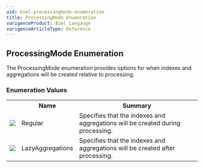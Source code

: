```yaml
---
uid: biml-processingmode-enumeration
title: ProcessingMode Enumeration
varigenceProduct: Biml Langauge
varigenceArticleType: Reference
---
```


## ProcessingMode Enumeration<div class="LanguageSummary"><div class ="SummaryItem">The ProcessingMode enumeration provides options for when indexes and aggregations will be created relative to processing.</div></div><div class="EnumValueGroup">### Enumeration Values<table id="EnumValue" class="MemberList"><tbody><tr><th class="MemberTypeIconColumnHeader">&nbsp;</th><th class="MemberNameColumnHeader">Name</th><th class="MemberSummaryColumnHeader">Summary</th></tr><tr class="cd0"><td align="center" class="MemberTypeIcon"><img src="enumValue.png"></img></td><td class="MemberName">Regular</td><td class="MemberSummary"><div class ="SummaryItem">Specifies that the indexes and aggregations will be created during processing.</div></td></tr><tr class="cd1"><td align="center" class="MemberTypeIcon"><img src="enumValue.png"></img></td><td class="MemberName">LazyAggregations</td><td class="MemberSummary"><div class ="SummaryItem">Specifies that the indexes and aggregations will be created after processing.</div></td></tr></tbody></table></div>